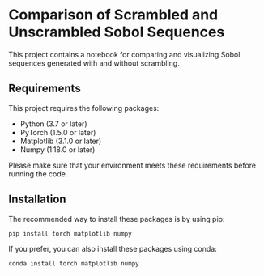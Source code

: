 # Comparison of Scrambled and Unscrambled Sobol Sequences

This project contains a notebook for comparing and visualizing Sobol sequences generated with and without scrambling.

## Requirements

This project requires the following packages:

- Python (3.7 or later)
- PyTorch (1.5.0 or later)
- Matplotlib (3.1.0 or later)
- Numpy (1.18.0 or later)

Please make sure that your environment meets these requirements before running the code.

## Installation

The recommended way to install these packages is by using pip:

```bash
pip install torch matplotlib numpy
```

If you prefer, you can also install these packages using conda:

```bash
conda install torch matplotlib numpy
```
